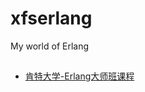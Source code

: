 # xfserlang
My world of Erlang

##
* [肯特大学-Erlang大师班课程](http://www.cs.kent.ac.uk/ErlangMasterClasses/)
